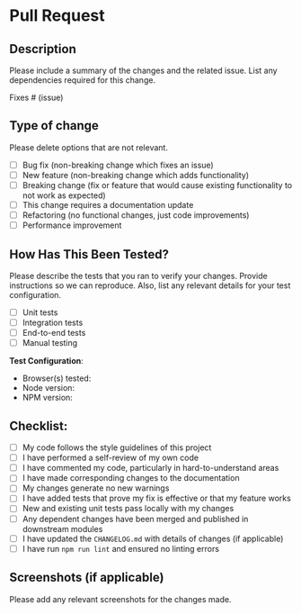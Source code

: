 # Pull Request

## Description

Please include a summary of the changes and the related issue. List any dependencies required for this change.

Fixes # (issue)

## Type of change

Please delete options that are not relevant.

- [ ] Bug fix (non-breaking change which fixes an issue)
- [ ] New feature (non-breaking change which adds functionality)
- [ ] Breaking change (fix or feature that would cause existing functionality to not work as expected)
- [ ] This change requires a documentation update
- [ ] Refactoring (no functional changes, just code improvements)
- [ ] Performance improvement

## How Has This Been Tested?

Please describe the tests that you ran to verify your changes. Provide instructions so we can reproduce. Also, list any relevant details for your test configuration.

- [ ] Unit tests
- [ ] Integration tests
- [ ] End-to-end tests
- [ ] Manual testing

**Test Configuration**:
* Browser(s) tested:
* Node version:
* NPM version:

## Checklist:

- [ ] My code follows the style guidelines of this project
- [ ] I have performed a self-review of my own code
- [ ] I have commented my code, particularly in hard-to-understand areas
- [ ] I have made corresponding changes to the documentation
- [ ] My changes generate no new warnings
- [ ] I have added tests that prove my fix is effective or that my feature works
- [ ] New and existing unit tests pass locally with my changes
- [ ] Any dependent changes have been merged and published in downstream modules
- [ ] I have updated the `CHANGELOG.md` with details of changes (if applicable)
- [ ] I have run `npm run lint` and ensured no linting errors

## Screenshots (if applicable)

Please add any relevant screenshots for the changes made.
